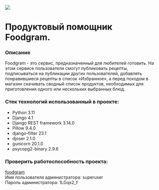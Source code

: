 ![](https://github.com/freudentraenen/foodgram-project-react/actions/workflows/foodgram_workflow.yml/badge.svg)

# Продуктовый помощник Foodgram.

### Описание
Foodgram - это сервис, предназначенный для любителей готовить. На этом сервисе пользователи смогут публиковать рецепты, подписываться на публикации других пользователей, добавлять понравившиеся рецепты в список «Избранное», а перед походом в магазин скачивать сводный список продуктов, необходимых для приготовления одного или нескольких выбранных блюд.

### Стек технологий использованный в проекте:
* Python 3.11
* Django 4.1
* Django REST framework 3.14.0
* Pillow 9.4.0
* django-filter 23.1
* djoser 2.1.0
* gunicorn 20.1.0
* psycopg2-binary 2.9.6

### Проверить работоспособность проекта:
[foodgram](http://foodgram-praktikum.ddns.net)  
Имя пользователя администратора: superuser  
Пароль администратора: 1LGqs2_f  
